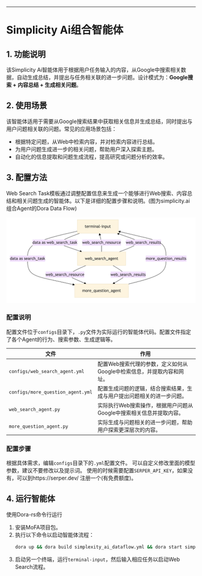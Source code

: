 
---

# Simplicity Ai组合智能体

## 1. 功能说明

该Simplicity Ai智能体用于根据用户任务输入的内容，从Google中搜索相关数据，自动生成总结，并提出与任务相关联的进一步问题。设计模式为：**Google搜索 + 内容总结 + 生成相关问题**。

## 2. 使用场景

该智能体适用于需要从Google搜索结果中获取相关信息并生成总结，同时提出与用户问题相关联的问题。常见的应用场景包括：

- 根据特定问题，从Web中检索内容，并对检索内容进行总结。
- 为用户问题生成进一步的相关问题，帮助用户深入探索主题。
- 自动化的信息提取和问题生成流程，提高研究或问题分析的效率。

## 3. 配置方法

Web Search Task模板通过调整配置信息来生成一个能够进行Web搜索、内容总结和相关问题生成的智能体。以下是详细的配置步骤和说明。(图为simplicity.ai 组合Agent的Dora Data Flow)

![image-20241003210034719](images/mermaid.png)


### 配置说明

配置文件位于`configs`目录下，`.py`文件为实际运行的智能体代码。配置文件指定了各个Agent的行为、搜索参数、生成逻辑等。

| **文件**                          | **作用**                                                                 |
| ---------------------------------- | ------------------------------------------------------------------------ |
| `configs/web_search_agent.yml`     | 配置Web搜索代理的参数，定义如何从Google中检索信息，并提取内容和网址。       |
| `configs/more_question_agent.yml`  | 配置生成问题的逻辑，结合搜索结果，生成与用户提出问题相关的进一步问题。      |
| `web_search_agent.py`              | 实际执行Web搜索操作，根据用户问题从Google中搜索相关信息并提取内容。          |
| `more_question_agent.py`           | 实际生成与问题相关的进一步问题，帮助用户探索更深层次的内容。               |

### 配置步骤

根据具体需求，编辑`configs`目录下的`.yml`配置文件。
可以自定义修改里面的模型参数，建议不要修改以及提示词。
使用的时候需要配置`SERPER_API_KEY`，如果没有，可以到https://serper.dev/ 注册一个(有免费额度)。


## 4. 运行智能体

使用Dora-rs命令行运行

1. 安装MoFA项目包。
2. 执行以下命令以启动智能体流程：
   ```bash
   dora up && dora build simplexity_ai_dataflow.yml && dora start simplexity_ai_dataflow.yml --attach
   ```
3. 启动另一个终端，运行`terminal-input`，然后输入相应任务以启动Web Search流程。

